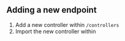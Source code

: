 ## Adding a new endpoint

1. Add a new controller within `/controllers`
2. Import the new controller within